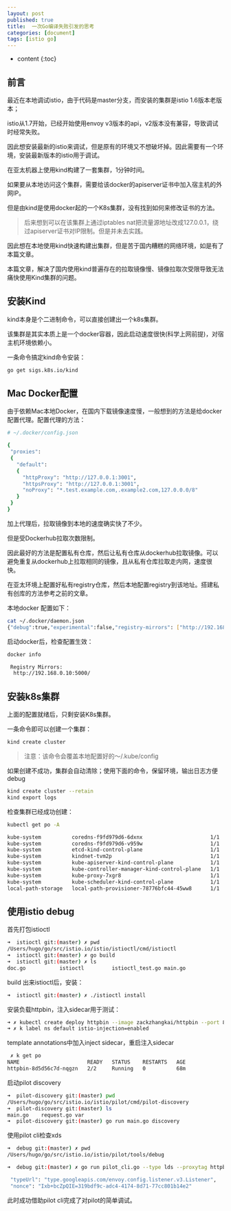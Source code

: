 ```yaml
---
layout: post
published: true
title:  一次Go编译失败引发的思考
categories: [document]
tags: [istio go]
---
```

* content
{:toc}

## 前言

最近在本地调试istio，由于代码是master分支，而安装的集群是istio 1.6版本老版本；

istio从1.7开始，已经开始使用envoy v3版本的api，v2版本没有兼容，导致调试时经常失败。

因此想安装最新的istio来调试，但是原有的环境又不想破坏掉。因此需要有一个环境，安装最新版本的istio用于调试。

在亚太机器上使用kind构建了一套集群，1分钟时间。

如果要从本地访问这个集群，需要给该docker的apiserver证书中加入宿主机的外网IP。

但是由kind是使用docker起的一个K8s集群，没有找到如何来修改证书的方法。

>后来想到可以在该集群上通过iptables nat把流量源地址改成127.0.0.1，绕过apiserver证书对IP限制。但是并未去实践。

因此想在本地使用kind快速构建出集群，但是苦于国内糟糕的网络环境，如是有了本篇文章。

本篇文章，解决了国内使用kind普遍存在的拉取镜像慢、镜像拉取次受限导致无法痛快使用Kind集群的问题。

## 安装Kind

kind本身是个二进制命令，可以直接创建出一个k8s集群。

该集群是其实本质上是一个docker容器，因此启动速度很快(科学上网前提)，对宿主机环境依赖小。

一条命令搞定kind命令安装：

```bash
go get sigs.k8s.io/kind
```

## Mac Docker配置

由于依赖Mac本地Docker，在国内下载镜像速度慢，一般想到的方法是给docker配置代理。配置代理的方法：

```bash
# ~/.docker/config.json

{
 "proxies":
 {
   "default":
   {
     "httpProxy": "http://127.0.0.1:3001",
     "httpsProxy": "http://127.0.0.1:3001",
     "noProxy": "*.test.example.com,.example2.com,127.0.0.0/8"
   }
 }
}
```

加上代理后，拉取镜像到本地的速度确实快了不少。

但是受Dockerhub拉取次数限制。

因此最好的方法是配置私有仓库，然后让私有仓库从dockerhub拉取镜像。可以避免重复从dockerhub上拉取相同的镜像，且从私有仓库拉取走内网，速度很快。

在亚太环境上配置好私有registry仓库，然后本地配置registry到该地址。搭建私有创库的方法参考之前的文章。

本地docker 配置如下：

```bash
cat ~/.docker/daemon.json
{"debug":true,"experimental":false,"registry-mirrors": ["http://192.168.0.10:5000"]}
```

启动docker后，检查配置生效：

```bash
docker info

 Registry Mirrors:
  http://192.168.0.10:5000/
```

## 安装k8s集群

上面的配置就绪后，只剩安装K8s集群。

一条命令即可以创建一个集群：

```bash
kind create cluster
```

>注意：该命令会覆盖本地配置好的～/.kube/config

如果创建不成功，集群会自动清除；使用下面的命令，保留环境，输出日志方便debug

```bash
kind create cluster --retain
kind export logs
```

检查集群已经成功创建：

```bash
kubectl get po -A 

kube-system          coredns-f9fd979d6-6dxnx                      1/1     Running   0          3h2m
kube-system          coredns-f9fd979d6-v959w                      1/1     Running   0          3h2m
kube-system          etcd-kind-control-plane                      1/1     Running   0          3h2m
kube-system          kindnet-tvm2p                                1/1     Running   0          3h2m
kube-system          kube-apiserver-kind-control-plane            1/1     Running   0          3h2m
kube-system          kube-controller-manager-kind-control-plane   1/1     Running   1          3h2m
kube-system          kube-proxy-7xgr8                             1/1     Running   0          3h2m
kube-system          kube-scheduler-kind-control-plane            1/1     Running   0          3h2m
local-path-storage   local-path-provisioner-78776bfc44-45ww8      1/1     Running   0          3h2m
```

## 使用istio debug

首先打包istioctl

```bash
➜  istioctl git:(master) ✗ pwd
/Users/hugo/go/src/istio.io/istio/istioctl/cmd/istioctl
➜  istioctl git:(master) ✗ go build       
➜  istioctl git:(master) ✗ ls
doc.go           istioctl         istioctl_test.go main.go
```

build 出来istioctl后，安装：

```bash
➜  istioctl git:(master) ✗ ./istioctl install                                  
```

安装负载httpbin，注入sidecar用于测试：

```bash
➜ ✗ kubectl create deploy httpbin --image zackzhangkai/httpbin --port 80
➜ ✗ k label ns default istio-injection=enabled
```

template annotations中加入inject sidecar，重启注入sidecar

```bash
 ✗ k get po
NAME                      READY   STATUS    RESTARTS   AGE
httpbin-8d5d56c7d-nqgzn   2/2     Running   0          68m
```

启动pilot discovery

```bash
➜  pilot-discovery git:(master) pwd
/Users/hugo/go/src/istio.io/istio/pilot/cmd/pilot-discovery
➜  pilot-discovery git:(master) ls                                                                 
main.go    request.go var
➜  pilot-discovery git:(master) go run main.go discovery     
```

使用pilot cli检查xds

```bash
➜  debug git:(master) ✗ pwd
/Users/hugo/go/src/istio.io/istio/pilot/tools/debug

➜  debug git:(master) ✗ go run pilot_cli.go --type lds --proxytag httpbin-8d5d56c7d-nqgzn

 "typeUrl": "type.googleapis.com/envoy.config.listener.v3.Listener",
 "nonce": "Ixb+bcZpQIE=319bdf9c-adc4-4174-8d71-77cc801b14e2"

```

此时成功借助pilot cli完成了对pilot的简单调试。

